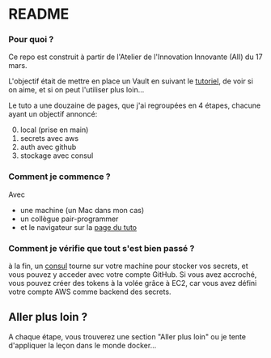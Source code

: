 # README #

### Pour quoi ? ###

Ce repo est construit à partir de l'Atelier de l'Innovation Innovante (AII) du 17 mars.

L'objectif était de mettre en place un Vault en suivant le [tutoriel](https://www.vaultproject.io/intro/getting-started/install.html), de voir si on aime, et si on peut l'utiliser plus loin...

Le tuto a une douzaine de pages, que j'ai regroupées en 4 étapes, chacune ayant un objectif annoncé:

0. local (prise en main)
1. secrets avec aws
2. auth avec github
3. stockage avec consul

### Comment je commence ? ###

Avec

* une machine (un Mac dans mon cas)
* un collègue pair-programmer
* et le navigateur sur la [page du tuto](https://www.vaultproject.io/intro/getting-started/install.html)

### Comment je vérifie que tout s'est bien passé ? ###

à la fin, un [consul](https://www.hashicorp.com/products/consul/) tourne sur votre machine pour stocker vos secrets, et vous pouvez y acceder avec votre compte GitHub. Si vous avez accroché, vous pouvez créer des tokens à la volée grâce à EC2, car vous avez défini votre compte AWS comme backend des secrets.

## Aller plus loin ? ##

A chaque étape, vous trouverez une section "Aller plus loin" ou je tente d'appliquer la leçon dans le monde docker...